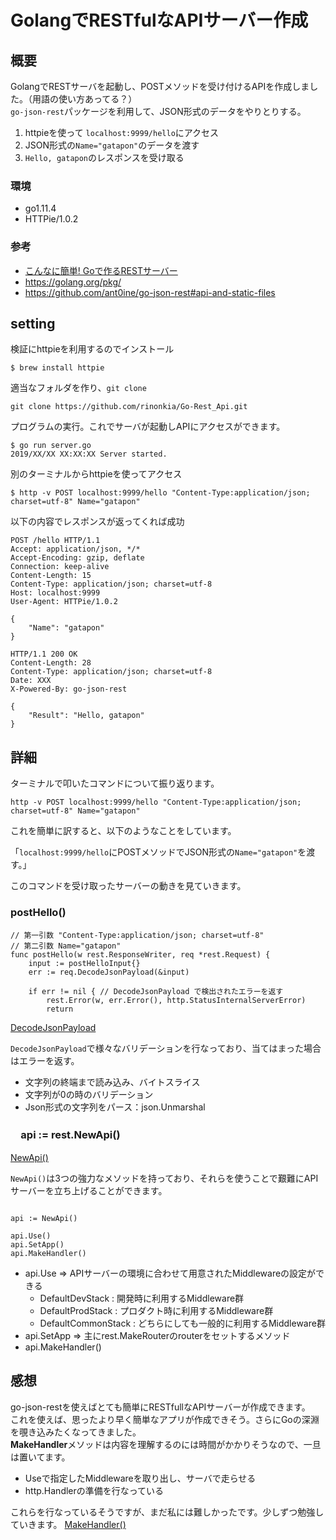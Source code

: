 # GolangでRESTfulなAPIサーバー作成

## 概要

GolangでRESTサーバを起動し、POSTメソッドを受け付けるAPIを作成しました。（用語の使い方あってる？）<br>
`go-json-rest`パッケージを利用して、JSON形式のデータをやりとりする。<br>

 1. httpieを使って `localhost:9999/hello`にアクセス
 2. JSON形式の`Name="gatapon"`のデータを渡す
 3. `Hello, gatapon`のレスポンスを受け取る

### 環境

 - go1.11.4
 - HTTPie/1.0.2
 
### 参考

 - [こんなに簡単! Goで作るRESTサーバー](https://qiita.com/suin/items/f32fa82d6c35a34e8d16)
 - https://golang.org/pkg/
 - https://github.com/ant0ine/go-json-rest#api-and-static-files


## setting

検証にhttpieを利用するのでインストール<br>

```
$ brew install httpie
```

適当なフォルダを作り、`git clone`<br>

```
git clone https://github.com/rinonkia/Go-Rest_Api.git
```

プログラムの実行。これでサーバが起動しAPIにアクセスができます。<br>

```
$ go run server.go
2019/XX/XX XX:XX:XX Server started.
```

別のターミナルからhttpieを使ってアクセス<br>

```
$ http -v POST localhost:9999/hello "Content-Type:application/json; charset=utf-8" Name="gatapon"
```

以下の内容でレスポンスが返ってくれば成功<br>

```shell
POST /hello HTTP/1.1
Accept: application/json, */*
Accept-Encoding: gzip, deflate
Connection: keep-alive
Content-Length: 15
Content-Type: application/json; charset=utf-8
Host: localhost:9999
User-Agent: HTTPie/1.0.2

{
    "Name": "gatapon"
}

HTTP/1.1 200 OK
Content-Length: 28
Content-Type: application/json; charset=utf-8
Date: XXX
X-Powered-By: go-json-rest

{
    "Result": "Hello, gatapon"
}
```

## 詳細

ターミナルで叩いたコマンドについて振り返ります。<br>

```
http -v POST localhost:9999/hello "Content-Type:application/json; charset=utf-8" Name="gatapon"
```

これを簡単に訳すると、以下のようなことをしています。<br>

「`localhost:9999/hello`にPOSTメソッドでJSON形式の`Name="gatapon"`を渡す。」<br>

このコマンドを受け取ったサーバーの動きを見ていきます。

### postHello()

```golang
// 第一引数 "Content-Type:application/json; charset=utf-8"
// 第二引数 Name="gatapon"
func postHello(w rest.ResponseWriter, req *rest.Request) {
	input := postHelloInput{}
    err := req.DecodeJsonPayload(&input)

	if err != nil { // DecodeJsonPayload で検出されたエラーを返す
		rest.Error(w, err.Error(), http.StatusInternalServerError)
		return
```

[DecodeJsonPayload](https://github.com/ant0ine/go-json-rest/blob/ebb33769ae013bd5f518a8bac348c310dea768b8/rest/request.go#L34) 

`DecodeJsonPayload`で様々なバリデーションを行なっており、当てはまった場合はエラーを返す。<br>

 - 文字列の終端まで読み込み、バイトスライス
 - 文字列が0の時のバリデーション
 - Json形式の文字列をパース：json.Unmarshal

### 　api := rest.NewApi()

[NewApi()](https://github.com/ant0ine/go-json-rest/blob/ebb33769ae013bd5f518a8bac348c310dea768b8/rest/api.go#L14)

`NewApi()`は3つの強力なメソッドを持っており、それらを使うことで艱難にAPIサーバーを立ち上げることができます。<br>

```golang

api := NewApi()

api.Use()
api.SetApp()
api.MakeHandler()
```

 - api.Use => APIサーバーの環境に合わせて用意されたMiddlewareの設定ができる
   - DefaultDevStack    : 開発時に利用するMiddleware群
   - DefaultProdStack   : プロダクト時に利用するMiddleware群
   - DefaultCommonStack : どちらにしても一般的に利用するMiddleware群
 - api.SetApp => 主にrest.MakeRouterのrouterをセットするメソッド
 - api.MakeHandler() 


## 感想

 go-json-restを使えばとても簡単にRESTfullなAPIサーバーが作成できます。<br>
 これを使えば、思ったより早く簡単なアプリが作成できそう。さらにGoの深淵を覗き込みたくなってきました。<br>
 **MakeHandler**メソッドは内容を理解するのには時間がかかりそうなので、一旦は置いてます。

  - Useで指定したMiddlewareを取り出し、サーバで走らせる
  - http.Handlerの準備を行なっている
  
 これらを行なっているそうですが、まだ私には難しかったです。少しずつ勉強していきます。
 [MakeHandler()](https://github.com/ant0ine/go-json-rest/blob/ebb33769ae013bd5f518a8bac348c310dea768b8/rest/api.go#L35)
